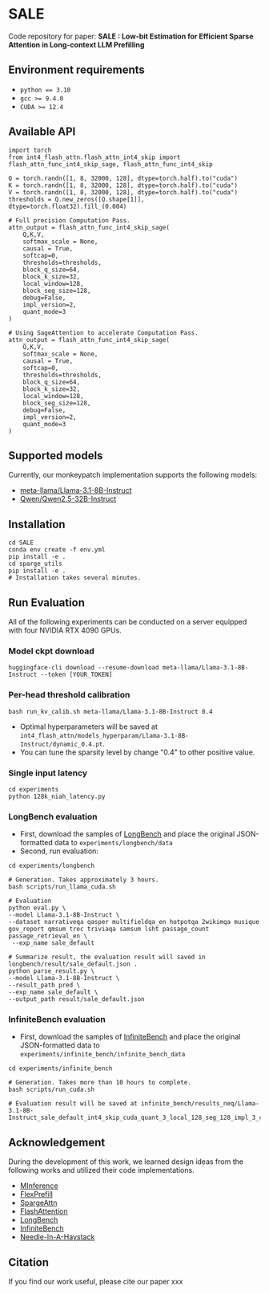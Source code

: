 # SALE
Code repository for paper: **SALE : Low-bit Estimation for Efficient Sparse Attention in Long-context LLM Prefilling**

## Environment requirements
- `python == 3.10`
- `gcc >= 9.4.0`
- `CUDA >= 12.4`

## Available API
```
import torch
from int4_flash_attn.flash_attn_int4_skip import flash_attn_func_int4_skip_sage, flash_attn_func_int4_skip

Q = torch.randn([1, 8, 32000, 128], dtype=torch.half).to("cuda")
K = torch.randn([1, 8, 32000, 128], dtype=torch.half).to("cuda")
V = torch.randn([1, 8, 32000, 128], dtype=torch.half).to("cuda")
thresholds = Q.new_zeros([Q.shape[1]], dtype=torch.float32).fill_(0.004)

# Full precision Computation Pass.
attn_output = flash_attn_func_int4_skip_sage(
    Q,K,V, 
    softmax_scale = None,
    causal = True, 
    softcap=0, 
    thresholds=thresholds, 
    block_q_size=64, 
    block_k_size=32, 
    local_window=128, 
    block_seg_size=128, 
    debug=False, 
    impl_version=2, 
    quant_mode=3
) 

# Using SageAttention to accelerate Computation Pass.
attn_output = flash_attn_func_int4_skip_sage(
    Q,K,V, 
    softmax_scale = None,
    causal = True, 
    softcap=0, 
    thresholds=thresholds, 
    block_q_size=64, 
    block_k_size=32, 
    local_window=128, 
    block_seg_size=128, 
    debug=False, 
    impl_version=2, 
    quant_mode=3
) 

```
## Supported models
Currently, our monkeypatch implementation supports the following models:
- [meta-llama/Llama-3.1-8B-Instruct](https://huggingface.co/meta-llama/Llama-3.1-8B-Instruct)
- [Qwen/Qwen2.5-32B-Instruct](https://huggingface.co/Qwen/Qwen2.5-32B-Instruct)

## Installation
```
cd SALE
conda env create -f env.yml
pip install -e . 
cd sparge_utils
pip install -e .
# Installation takes several minutes.
```



## Run Evaluation
All of the following experiments can be conducted on a server equipped with four NVIDIA RTX 4090 GPUs. 

### Model ckpt download
```
huggingface-cli download --resume-download meta-llama/Llama-3.1-8B-Instruct --token [YOUR_TOKEN]
```


### Per-head threshold calibration
```
bash run_kv_calib.sh meta-llama/Llama-3.1-8B-Instruct 0.4
```
- Optimal hyperparameters will be saved at `int4_flash_attn/models_hyperparam/Llama-3.1-8B-Instruct/dynamic_0.4.pt`.
- You can tune the sparsity level by change "0.4" to other positive value. 

### Single input latency
```
cd experiments
python 128k_niah_latency.py
```

### LongBench evaluation
- First, download the samples of [LongBench](https://huggingface.co/datasets/THUDM/LongBench) and place the original JSON-formatted data to `experiments/longbench/data`
- Second, run evaluation:
```
cd experiments/longbench

# Generation. Takes approximately 3 hours.
bash scripts/run_llama_cuda.sh

# Evaluation
python eval.py \
--model Llama-3.1-8B-Instruct \
--dataset narrativeqa qasper multifieldqa_en hotpotqa 2wikimqa musique gov_report qmsum trec triviaqa samsum lsht passage_count passage_retrieval_en \
 --exp_name sale_default

# Summarize result, the evaluation result will saved in longbench/result/sale_default.json .
python parse_result.py \
--model Llama-3.1-8B-Instruct \
--result_path pred \
--exp_name sale_default \
--output_path result/sale_default.json
```
### InfiniteBench evaluation
- First, download the samples of [InfiniteBench](https://huggingface.co/datasets/xinrongzhang2022/InfiniteBench) and place the original JSON-formatted data to `experiments/infinite_bench/infinite_bench_data`
```
cd experiments/infinite_bench

# Generation. Takes more than 10 hours to complete.
bash scripts/run_cuda.sh

# Evaluation result will be saved at infinite_bench/results_neq/Llama-3.1-8B-Instruct_sale_default_int4_skip_cuda_quant_3_local_128_seg_128_impl_3_conf_dynamic_0.4/
```

## Acknowledgement
During the development of this work, we learned design ideas from the following works and utilized their code implementations.
- [MInference](https://github.com/microsoft/MInference)
- [FlexPrefill](https://github.com/ByteDance-Seed/FlexPrefill)
- [SpargeAttn](https://github.com/thu-ml/SpargeAttn)
- [FlashAttention](https://github.com/Dao-AILab/flash-attention)
- [LongBench](https://github.com/THUDM/LongBench)
- [InfiniteBench](https://github.com/OpenBMB/InfiniteBench)
- [Needle-In-A-Haystack](https://github.com/gkamradt/LLMTest_NeedleInAHaystack)

## Citation
If you find our work useful, please cite our paper xxx